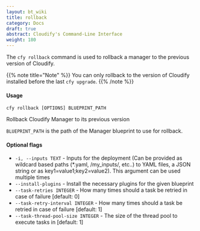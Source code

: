 ```yaml
---
layout: bt_wiki
title: rollback
category: Docs
draft: true
abstract: Cloudify's Command-Line Interface
weight: 180
---
```


The `cfy rollback` command is used to rollback a manager to the previous version of Cloudify.

{{% note title="Note" %}}
You can only rollback to the version of Cloudify installed before the last `cfy upgrade`.
{{% /note %}}


#### Usage 
`cfy rollback [OPTIONS] BLUEPRINT_PATH`

Rollback Cloudify Manager to its previous version

`BLUEPRINT_PATH` is the path of the Manager blueprint to use for rollback.

#### Optional flags

*  `-i, --inputs TEXT` - 
						Inputs for the deployment (Can be provided
                        as wildcard based paths (*.yaml,
                        /my_inputs/, etc..) to YAML files, a JSON
                        string or as key1=value1;key2=value2). This
                        argument can be used multiple times
*  `--install-plugins` - 
						Install the necessary plugins for the given blueprint
*  `--task-retries INTEGER` - 
						How many times should a task be retried in
                        case of failure [default: 0]
*  `--task-retry-interval INTEGER` - 
						How many times should a task be retried in
                        case of failure [default: 1]
*  `--task-thread-pool-size INTEGER` - 
						The size of the thread pool to execute tasks
                        in [default: 1]
